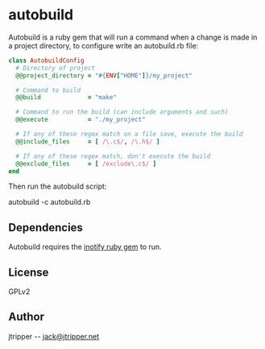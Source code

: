 autobuild
=========

Autobuild is a ruby gem that will run a command when a change is made in a project directory, to configure write an autobuild.rb file:

```ruby
class AutobuildConfig
  # Directory of project
  @@project_directory = "#{ENV["HOME"]}/my_project"

  # Command to build
  @@build             = "make"

  # Command to run the build (can include arguments and such)
  @@execute           = "./my_project"

  # If any of these regex match on a file save, execute the build
  @@include_files     = [ /\.c$/, /\.h$/ ]

  # If any of these regex match, don't execute the build
  @@exclude_files     = [ /exclude\.c$/ ]
end
```

Then run the autobuild script:

  autobuild -c autobuild.rb

## Dependencies

Autobuild requires the [inotify ruby gem](https://github.com/jtRIPper/inotify) to run.
## License

GPLv2

## Author

jtripper -- jack@jtripper.net
